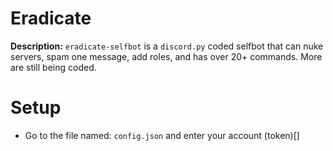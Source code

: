 # Eradicate

**Description:** `eradicate-selfbot` is a `discord.py` coded selfbot that can nuke servers, spam one message, add roles, and has over 20+ commands. More are still being coded.



# Setup
 * Go to the file named: `config.json` and enter your account (token)[]
